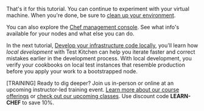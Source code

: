 That's it for this tutorial. You can continue to experiment with your virtual machine. When you're done, be sure to [clean up your environment](/manage-a-node/windows/update-your-nodes-configuration#howtocleanupyourenvironment).

You can also explore the [Chef management console](https://manage.chef.io). See what info's available for your nodes and what else you can do.

In the next tutorial, [Develop your infrastructure code locally](/local-development/windows/), you'll learn how _local development_ with Test Kitchen can help you iterate faster and correct mistakes earlier in the development process. With local development, you verify your cookbooks on local test instances that resemble production before you apply your work to a bootstrapped node.

[TRAINING] Ready to dig deeper? Join us in-person or online at an upcoming instructor-led training event. [Learn more about our course offerings](https://www.chef.io/training/) or [check out our upcoming classes](https://www.chef.io/blog/events/category/training-events/). Use discount code **LEARN-CHEF** to save 10%.
